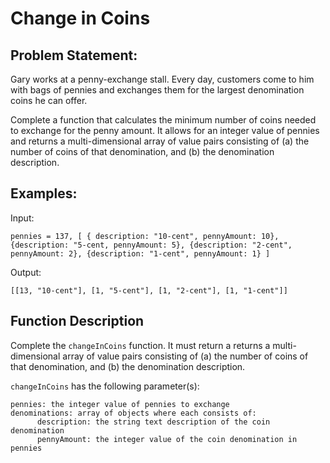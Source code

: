 # Change in Coins

## Problem Statement:

Gary works at a penny-exchange stall. Every day, customers come to him with bags of pennies and exchanges them for the largest denomination coins he can offer.

Complete a function that calculates the minimum number of coins needed to exchange for the penny amount. It allows for an integer value of pennies and returns a multi-dimensional array of value pairs consisting of (a) the number of coins of that denomination, and (b) the denomination description.

## Examples:

Input: 
```
pennies = 137, [ { description: "10-cent", pennyAmount: 10}, {description: "5-cent, pennyAmount: 5}, {description: "2-cent", pennyAmount: 2}, {description: "1-cent", pennyAmount: 1} ]
```
Output: 
```
[[13, "10-cent"], [1, "5-cent"], [1, "2-cent"], [1, "1-cent"]]
```

## Function Description

Complete the `changeInCoins` function. It must return a returns a multi-dimensional array of value pairs consisting of (a) the number of coins of that denomination, and (b) the denomination description.

`changeInCoins` has the following parameter(s):

```
pennies: the integer value of pennies to exchange
denominations: array of objects where each consists of:
      description: the string text description of the coin denomination
      pennyAmount: the integer value of the coin denomination in pennies
```